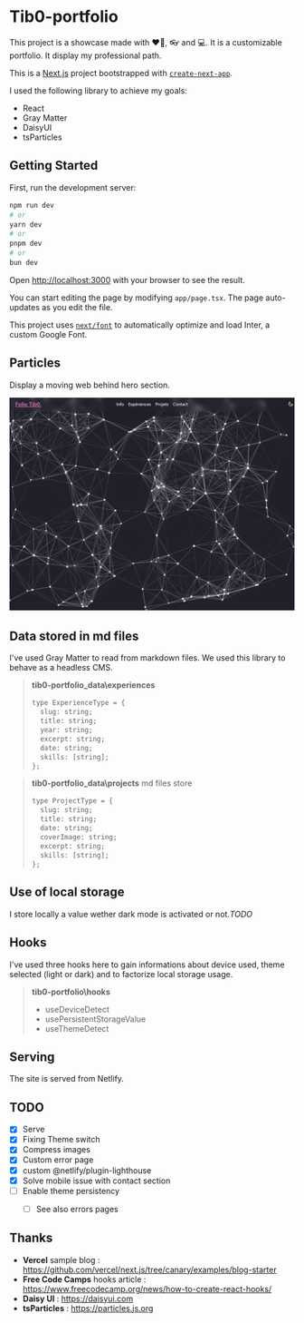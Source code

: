 # Tib0-portfolio

This project is a showcase made with ❤️‍🔥, 👓 and 💻. It is a customizable portfolio. It display my professional path. 

This is a [Next.js](https://nextjs.org/) project bootstrapped with [`create-next-app`](https://github.com/vercel/next.js/tree/canary/packages/create-next-app).

I used the following library to achieve my goals:
 - React
 - Gray Matter
 - DaisyUI
 - tsParticles

## Getting Started

First, run the development server:

```bash
npm run dev
# or
yarn dev
# or
pnpm dev
# or
bun dev
```

Open [http://localhost:3000](http://localhost:3000) with your browser to see the result.

You can start editing the page by modifying `app/page.tsx`. The page auto-updates as you edit the file.

This project uses [`next/font`](https://nextjs.org/docs/basic-features/font-optimization) to automatically optimize and load Inter, a custom Google Font.

## Particles

Display a moving web behind hero section.

![The San Juan Mountains are beautiful!](imgTsParticle.png)

## Data stored in md files

I've used Gray Matter to read from markdown files. We used this library to behave as a headless CMS.

> **tib0-portfolio\_data\experiences** 
> 
> ```
> type ExperienceType = {
>   slug: string;
>   title: string;
>   year: string;
>   excerpt: string;
>   date: string;
>   skills: [string];
> };
> ```

> **tib0-portfolio\_data\projects** md files store
> 
> ```
> type ProjectType = {
>   slug: string;
>   title: string;
>   date: string;
>   coverImage: string;
>   excerpt: string;
>   skills: [string];
> };
> ```

## Use of local storage

I store locally a value wether dark mode is activated or not.*TODO*

## Hooks

I've used three hooks here to gain informations about device used, theme selected (light or dark) and to factorize local storage usage.

> **tib0-portfolio\hooks**
> - useDeviceDetect
> - usePersistentStorageValue
> - useThemeDetect

## Serving

The site is served from Netlify.

## TODO

- [x] Serve
- [x] Fixing Theme switch
- [x] Compress images
- [x] Custom error page
- [x] custom @netlify/plugin-lighthouse
- [x] Solve mobile issue with contact section
- [ ] Enable theme persistency
  - [ ] See also errors pages


## Thanks

- **Vercel** sample blog : <https://github.com/vercel/next.js/tree/canary/examples/blog-starter>
- **Free Code Camps** hooks article : <https://www.freecodecamp.org/news/how-to-create-react-hooks/>
- **Daisy UI** : <https://daisyui.com>
- **tsParticles** : <https://particles.js.org>
